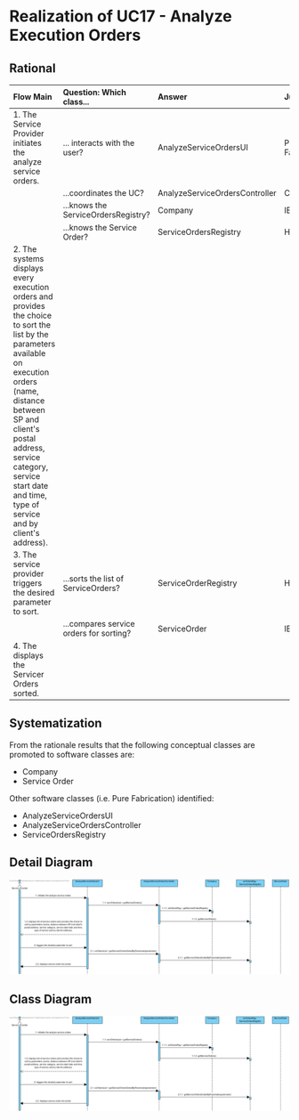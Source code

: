 # Realization of UC17 - Analyze Execution Orders

## Rational

| Flow Main                                                                                        | Question: Which class...                                      | Answer                                       | Justification                                                                                                         |
|:-------------------------------------------------------------------------------------------------------|:------------------------------------------------------------|:-----------------------------------------------|:---------------------------------------------------------------------------------------------------------------------|
|1. The Service Provider initiates the analyze service orders.|... interacts with the user?|AnalyzeServiceOrdersUI|Pure Fabrication|
||...coordinates the UC?|AnalyzeServiceOrdersController|Controller|
||...knows the ServiceOrdersRegistry?|Company|IE|
||...knows the Service Order?|ServiceOrdersRegistry|HC + LC|
|2. The systems displays every execution orders and provides the choice to sort the list by the parameters available on execution orders (name, distance between SP and client's postal address, service category, service start date and time, type of service and by client's address).||||
|3. The service provider triggers the desired parameter to sort.|...sorts the list of ServiceOrders?|ServiceOrderRegistry|HC + LC|
||...compares service orders for sorting?|ServiceOrder|IE|
|4. The displays the Servicer Orders sorted.||||

## Systematization ##

From the rationale results that the following conceptual classes are promoted to software classes are:

* Company
* Service Order

Other software classes (i.e. Pure Fabrication) identified:  
* AnalyzeServiceOrdersUI
* AnalyzeServiceOrdersController
* ServiceOrdersRegistry


##	Detail Diagram

![SD_UC17_IT4.png](SD_UC17_IT4.png)


##	Class Diagram

![SD_UC17_IT4.png](SD_UC17_IT4.png)
